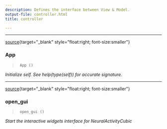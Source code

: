 ```yaml
---
description: Defines the interface between View & Model.
output-file: controller.html
title: controller

---
```



<!-- WARNING: THIS FILE WAS AUTOGENERATED! DO NOT EDIT! -->

---

[source](https://github.com/ddoll/NeuralActivityCubic/blob/main/neuralactivitycubic/controller.py#L23){target="_blank" style="float:right; font-size:smaller"}

### App

>      App ()

*Initialize self.  See help(type(self)) for accurate signature.*


---

[source](https://github.com/ddoll/NeuralActivityCubic/blob/main/neuralactivitycubic/controller.py#L95){target="_blank" style="float:right; font-size:smaller"}

### open_gui

>      open_gui ()

*Start the interactive widgets interface for NeuralActivityCubic*


